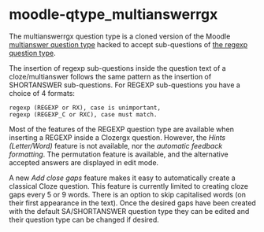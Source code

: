 # moodle-qtype_multianswerrgx
The multianswerrgx question type is a cloned version of the Moodle [multianswer question type](https://docs.moodle.org/en/Embedded_Answers_(Cloze)_question_type) hacked to accept sub-questions of [the regexp question type](https://docs.moodle.org/en/Regular_Expression_Short-Answer_question_type).

The insertion of regexp sub-questions inside the question text of a cloze/multianswer follows the same pattern as the insertion of SHORTANSWER sub-questions. For REGEXP sub-questions you have a choice of 4 formats: 

    regexp (REGEXP or RX), case is unimportant,
    regexp (REGEXP_C or RXC), case must match.

Most of the features of the REGEXP question type are available when inserting a REGEXP inside a Clozergx question. However, the *Hints (Letter/Word)* feature is not available, nor the *automatic feedback formatting*. The permutation feature is available, and the alternative accepted answers are displayed in edit mode.

A new *Add close gaps* feature makes it easy to automatically create a classical Cloze question. This feature is currently limited to creating cloze gaps every 5 or 9 words. There is an option to skip capitalised words (on their first appearance in the text). Once the desired gaps have been created with the default SA/SHORTANSWER question type they can be edited and their question type can be changed if desired.
